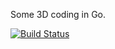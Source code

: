 Some 3D coding in Go.

[![Build Status](https://travis-ci.org/amsibamsi/third.svg?branch=master)](https://travis-ci.org/amsibamsi/third)
